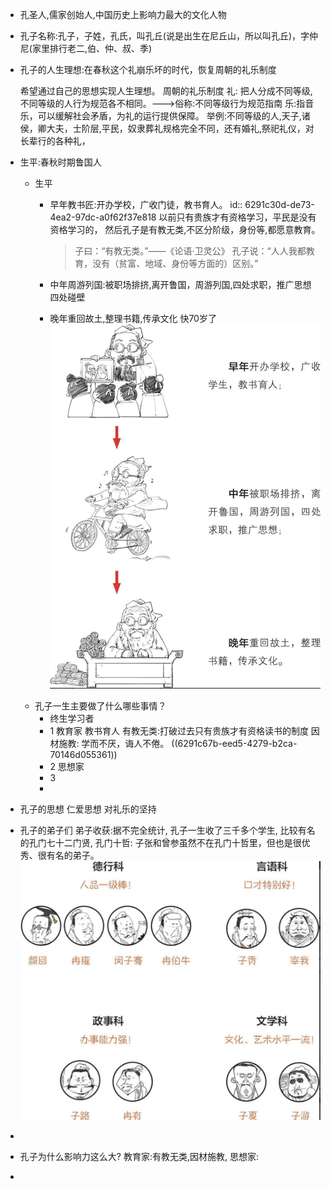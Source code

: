 - 孔圣人,儒家创始人,中国历史上影响力最大的文化人物
- 孔子名称:孔子，子姓，孔氏，叫孔丘(说是出生在尼丘山，所以叫孔丘)，字仲尼(家里排行老二,伯、仲、叔、季)
- 孔子的人生理想:在春秋这个礼崩乐坏的时代，恢复周朝的礼乐制度
  
  
  希望通过自己的思想实现人生理想。
  周朝的礼乐制度
  礼:
  把人分成不同等级,不同等级的人行为规范各不相同。--->俗称:不同等级行为规范指南
  乐:指音乐，可以缓解社会矛盾，为礼的运行提供保障。
  举例:不同等级的人,天子,诸侯，卿大夫，士阶层,平民，奴隶葬礼规格完全不同，还有婚礼,祭祀礼仪，对长辈行的各种礼，
- 生平:春秋时期鲁国人
	- 生平
		- 早年教书匠:开办学校，广收门徒，教书育人。
		  id:: 6291c30d-de73-4ea2-97dc-a0f62f37e818
		  以前只有贵族才有资格学习，平民是没有资格学习的，
		  然后孔子是有教无类,不区分阶级，身份等,都愿意教育。
		  
		  >子曰：“有教无类。”——《论语·卫灵公》
		  孔子说：“人人我都教育，没有（贫富、地域、身份等方面的）区别。”
		- 中年周游列国:被职场排挤,离开鲁国，周游列国,四处求职，推广思想
		  四处碰壁
		- 晚年重回故土,整理书籍,传承文化
		  快70岁了
		  ![截屏2022-05-28 下午2.40.01.png](../assets/截屏2022-05-28_下午2.40.01_1653720022474_0.png)
	- 孔子一生主要做了什么哪些事情？
		- 终生学习者
		- 1 教育家
		  教书育人
		  有教无类:打破过去只有贵族才有资格读书的制度
		  因材施教:
		  学而不厌，诲人不倦。 ((6291c67b-eed5-4279-b2ca-70146d055361))
		- 2 思想家
		- 3
		-
- 孔子的思想
  仁爱思想
  对礼乐的坚持
- 孔子的弟子们
  弟子收获:据不完全统计,
  孔子一生收了三千多个学生,
  比较有名的孔门七十二门贤,
  孔门十哲:
  子张和曾参虽然不在孔门十哲里，但也是很优秀、很有名的弟子。
  ![截屏2022-05-28 下午3.39.45.png](../assets/截屏2022-05-28_下午3.39.45_1653723599112_0.png)
-
- 孔子为什么影响力这么大?
  教育家:有教无类,因材施教,
  思想家:
-